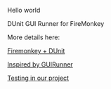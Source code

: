 Hello world

DUnit GUI Runner for FireMonkey

More details here:

[Firemonkey + DUnit ](http://programmingmindstream.blogspot.ru/2014/11/firemonkey-dunit.html) 

[Inspired by GUIRunner](http://18delphi.blogspot.com/2015/01/inspired-by-guirunner-part-31.html)

[Testing in our project](http://18delphi.blogspot.com/2015/02/mindstream-part-5-testing.html)